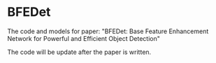 # BFEDet
The code and models for paper: "BFEDet: Base Feature Enhancement Network for Powerful and Efficient Object Detection"

The code will be update after the paper is written.
